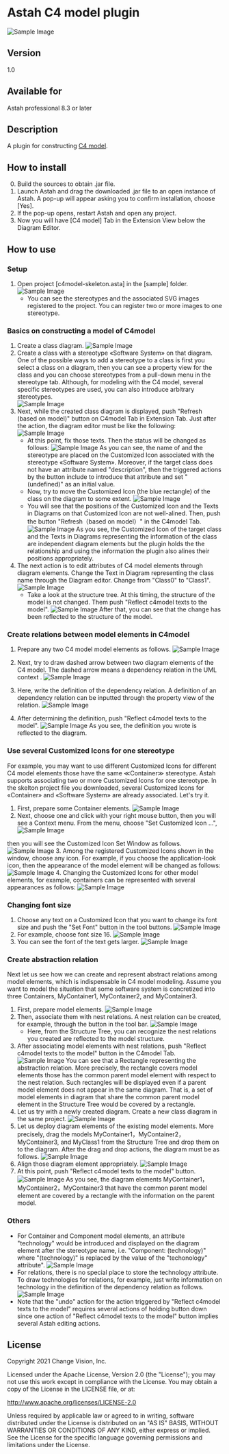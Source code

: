 Astah C4 model plugin
===============================
![Sample Image](doc/c4model.png)

Version
----------------

1.0

Available for
----------------
Astah professional 8.3 or later

Description
----------------
A plugin for constructing [C4 model](https://c4model.com).

How to install
----------------
0. Build the sources to obtain .jar file.
1. Launch Astah and drag the downloaded .jar file to an open instance of Astah. A pop-up will appear asking you to confirm installation, choose [Yes].
2. If the pop-up opens, restart Astah and open any project.
3. Now you will have [C4 model] Tab in the Extension View below the Diagram Editor.


How to use
----------------
### Setup

1. Open project [c4model-skeleton.asta] in the [sample] folder.
   ![Sample Image](doc/c4model_01a.png) 
   - You can see the stereotypes and the associated SVG images registered to the project.  You can register two or more images to one stereotype.

### Basics on constructing a model of C4model

1. Create a class diagram.
   ![Sample Image](doc/c4model_02a.png)
2. Create a class with a stereotype «Software System» on that diagram. One of the possible ways to add a stereotype to a class is first you select a class on a diagram, then you can see a property view for the class and you can choose stereotypes from a pull-down menu in the stereotype tab.  Although, for modeling with the C4 model, several specific stereotypes are used, you can also introduce arbitrary stereotypes.   
   ![Sample Image](doc/c4model_03a.png)
3. Next, while the created class diagram is displayed, push "Refresh (based on model)" button on C4model Tab in Extension Tab.  Just after the action, the diagram editor must be like the following:
   ![Sample Image](doc/c4model_06a.png)
   - At this point, fix those texts. Then the status will be changed as follows:
     ![Sample Image](doc/c4model_07a.png)
     As you can see, the name of and the stereotype are placed on the Customized Icon associated with the stereotype «Software System».  Moreover, if the target class does not have an attribute named "description", then the triggered actions by the button include to introduce that attribute and set "(undefined)" as an initial value.  
   - Now, try to move the Customized Icon (the blue rectangle) of the class on the diagram to some extent.
     ![Sample Image](doc/c4model_08a.png)
   - You will see that the positions of the Customized Icon and the Texts in Diagrams on that Customized Icon are not well-alined. Then, push the button "Refresh（based on model）" in the C4model Tab.
      ![Sample Image](doc/c4model_09b.png)
     As you see, the Customized Icon of the target class and the Texts in Diagrams representing the information of the class are independent diagram elements but the plugin holds the the relationship and using the information the plugin also alines their positions appropriately. 
4. The next action is to edit attributes of C4 model elements through diagram elements. Change the Text in Diagram representing the class name through the Diagram editor.  Change from "Class0" to "Class1".
   ![Sample Image](doc/c4model_10b.png)
   - Take a look at the structure tree.  At this timing, the structure of the model is not changed.  Them push "Reflect c4model texts to the model".
     ![Sample Image](doc/c4model_11a.png)
     After that, you can see that the change has been reflected to the structure of the model.

### Create relations between model elements in C4model
1. Prepare any two C4 model model elements as follows.
   ![Sample Image](doc/c4model_12.png)
2. Next, try to draw dashed arrow between two diagram elements of the C4 model. The dashed arrow means a dependency relation in the UML context .
   ![Sample Image](doc/c4model_13.png)
3. Here, write the definition of the dependency relation.  A definition of an dependency relation can be inputted through the property view of the relation.
   ![Sample Image](doc/c4model_14.png)
   
4. After determining the definition, push "Reflect c4model texts to the model".
   ![Sample Image](doc/c4model_15.png)
As you see, the definition you wrote is reflected to the diagram. 

### Use several Customized Icons for one stereotype
For example, you may want to use different Customized Icons for different C4 model elements those have the same ≪Container≫ stereotype.
Astah supports associating two or more Customized Icons for one stereotype.
In the skelton project file you downloaded, several Customized Icons for «Container» and «Software System» are already associated. Let's try it.
1. First, prepare some Container elements.
![Sample Image](doc/c4model_16.png)
2. Next, choose one and click with your right mouse button, then you will see a Context menu.  From the menu, choose "Set Customized Icon ...", 
   ![Sample Image](doc/c4model_32.png)
   
  then you will see the Customized Icon Set Window as follows.
   ![Sample Image](doc/c4model_17.png)
3. Among the registered Customized Icons shown in the window, choose any icon. For example, if you choose the application-look icon, then the appearance of the model element will be changed as follows:  
   ![Sample Image](doc/c4model_18.png)
4. Changing the Customized Icons for other model elements, for example, containers can be represented with several appearances as follows:
   ![Sample Image](doc/c4model_19.png)
   
### Changing font size
1. Choose any text on a Customized Icon that you want to change its font size and push the "Set Font" button in the tool buttons.
   ![Sample Image](doc/c4model_20.png)
2. For example, choose font size 16.
   ![Sample Image](doc/c4model_21.png)
3. You can see the font of the text gets larger.
   ![Sample Image](doc/c4model_22.png)
### Create abstraction relation
Next let us see how we can create and represent abstract relations among model elements, which is indispensable in C4 model modeling.  Assume you want to model the situation that some software system is concretized into three Containers,  MyContainer1, MyContainer2, and MyContainer3.
1. First, prepare model elements.
   ![Sample Image](doc/c4model_23.png)
2. Then, associate them with nest relations.   A nest relation can be created, for example, through the button in the tool bar.
   ![Sample Image](doc/c4model_24.png)
   - Here, from the Structure Tree, you can recognize the nest relations you created are reflected to the model structure.
3. After associating model elements with nest relations, push "Reflect c4model texts to the model" button in the C4model Tab.
   ![Sample Image](doc/c4model_25.png)
   You can see that a Rectangle representing the abstraction relation.  More precisely, the rectangle covers model elements those has the common parent model element with respect to the nest relation.
   Such rectangles will be displayed even if a parent model element does not appear in the same diagram.  That is, a set of model elements in  diagram that share the common parent model element in the Structure Tree would be covered by a rectangle.   
4. Let us try with a newly created diagram.
   Create a new class diagram in the same project.
   ![Sample Image](doc/c4model_26.png)
5. Let us deploy diagram elements of the existing model elements.  More precisely, drag the models  MyContainer1，MyContainer2，MyContainer3, and MyClass1 from the Structure Tree and drop them on to the diagram.
   After the drag and drop actions, the diagram must be as follows.
   ![Sample Image](doc/c4model_27.png)
6. Align those diagram element appropriately.
   ![Sample Image](doc/c4model_28.png)
7. At this point, push "Reflect c4model texts to the model" button.
   ![Sample Image](doc/c4model_29.png)
   As you see, the diagram elements MyContainer1，MyContainer2，MyContainer3 that have the common parent model element are covered by a rectangle with the information on the parent model.
### Others
* For Container and Component model elements, an attribute "technology" would be introduced and displayed on the diagram element after the stereotype name, i.e. "Component: (technology)" where "(technology)" is replaced by the value of the "techonology" attribute".
  ![Sample Image](doc/c4model_30.png)
* For relations, there is no special place to store the technology attribute.  To draw technologies for relations, for example, just write information on technology in the definition of the dependency relation as follows.
  ![Sample Image](doc/c4model_31.png)
* Note that the "undo" action for the action triggered by "Reflect c4model texts to the model" requires several actions of holding button down since one action of "Reflect c4model texts to the model" button implies several Astah editing actions.

License
---------------
Copyright 2021 Change Vision, Inc.

Licensed under the Apache License, Version 2.0 (the "License");
you may not use this work except in compliance with the License.
You may obtain a copy of the License in the LICENSE file, or at:

<http://www.apache.org/licenses/LICENSE-2.0>

Unless required by applicable law or agreed to in writing, software
distributed under the License is distributed on an "AS IS" BASIS,
WITHOUT WARRANTIES OR CONDITIONS OF ANY KIND, either express or implied.
See the License for the specific language governing permissions and
limitations under the License.
